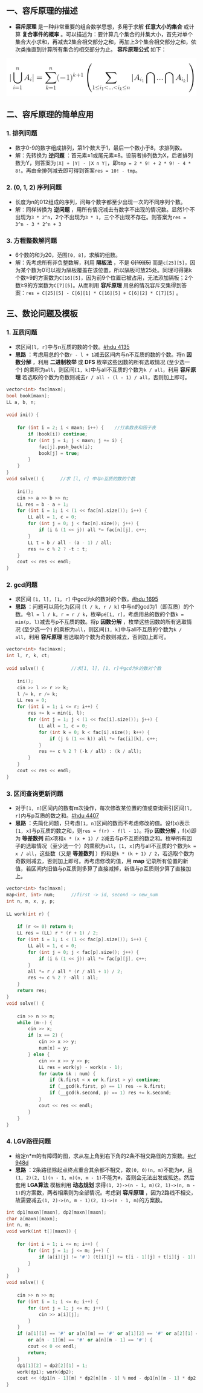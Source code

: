 ## 一、容斥原理的描述
* **容斥原理** 是一种非常重要的组合数学思想，多用于求解 **任意大小的集合** 或计算 **复合事件的概率** 。可以描述为：要计算几个集合的并集大小，首先对单个集合大小求和，再减去2集合相交部分之和，再加上3个集合相交部分之和，依次类推直到计算所有集合的相交部分为止。 **容斥原理公式** 如下：

<img src="_image/rong_1.jpg" width="600" height="100" />

## 二、容斥原理的简单应用
### 1.  排列问题
* 数字0-9的数字组成排列，第1个数大于1，最后一个数小于8，求排列数。
* 解：先转换为 **逆问题** ：首元素≤1或尾元素≥8。设前者排列数为X，后者排列数为Y，则答案为`|X| + |Y| - |X ∩ Y|`，即`tmp = 2 * 9! + 2 * 9! - 4 * 8!`。再由全排列减去即可得到答案`res = 10! - tmp`。

### 2. (0, 1, 2) 序列问题
* 长度为n的012组成的序列，问每个数字都至少出现一次的不同序列个数。
* 解：同样转换为 **逆问题** ，用所有情况减去有数字不出现的情况数。显然1个不出现为`3 * 2^n`，2个不出现为`3 * 1`，三个不出现不存在。则答案为`res = 3^n - 3 * 2^n + 3`

### 3. 方程整数解问题
* 6个数的和为20，范围`[0, 8]`，求解的组数。
* 解：先考虑所有非负整数解，利用 **隔板法** ，不是 ~~C[19][5]~~ 而是`c[25][5]`，因为某个数为0可以视为隔板覆盖在该位置，所以隔板可放25处。同理可得第k个数≥9的方案数为`C[16][5]`，因为前9个位置已被占用，无法添加隔板；2个数≥9的方案数为`C[7][5]`。从而利用 **容斥原理** 用总的情况容斥交集得到答案：`res = C[25][5] - C[6][1] * C[16][5] + C[6][2] * C[7][5]` 。

## 三、数论问题及模板
### 1. 互质问题
* 求区间`[l, r]`中与n互质的数的个数。[#hdu 4135](http://acm.hdu.edu.cn/showproblem.php?pid=4135)
* **思路** ：考虑用总的个数`r - l + 1`减去区间内与n不互质的数的个数。将n **因数分解** ，利用 **二进制枚举** 或 **DFS** 枚举这些因数的所有选取情况 (至少选一个) 的乘积为`all`，则区间`[1, k]`中与all不互质的个数为`k / all`，利用 **容斥原理** 若选取的个数为奇数则减去`r / all - (l - 1) / all`，否则加上即可。

```c++
vector<int> fac[maxn];
bool book[maxn];
LL a, b, n;

void ini() {

    for (int i = 2; i < maxn; i++) {    //打素数表和因子表
        if (book[i]) continue;
        for (int j = i; j < maxn; j += i) {
            fac[j].push_back(i);
            book[j] = true;
        }
    }
}
void solve() {      //求 [l, r] 中与n互质的数的个数

    ini();
    cin >> a >> b >> n;
    LL res = b - a + 1;
    for (int i = 1; i < (1 << fac[n].size()); i++) {
        LL all = 1, c = 0;
        for (int j = 0; j < fac[n].size(); j++) {
            if (i & (1 << j)) all *= fac[n][j], c++;
        }
        LL t = b / all - (a - 1) / all;
        res += c % 2 ? -t : t;
    }
    cout << res << endl;
}
```

### 2. gcd问题
* 求区间 `[1, l], [1, r]` 中gcd为k的数对的个数。[#hdu 1695](http://acm.hdu.edu.cn/showproblem.php?pid=1695)
* **思路** ：问题可以简化为区间 `[l / k, r / k]` 中与n的gcd为1（即互质）的个数。令`l = l / k, r = r / k`，枚举`p∈[1, r]`，考虑用总的数的个数`k = min(p, l)`减去与p不互质的数。将p **因数分解** ，枚举这些因数的所有选取情况 (至少选一个) 的乘积为`all`，则区间`[1, k]`中与all不互质的个数为`k / all`，利用 **容斥原理** 若选取的个数为奇数则减去，否则加上即可。
```c++
vector<int> fac[maxn];
int l, r, k, ct;

void solve() {          //求[1, l], [1, r]中gcd为k的数对个数

    ini();
    cin >> l >> r >> k;
    l /= k, r /= k;
    LL res = 0;
    for (int i = 1; i <= r; i++) {
        res += k = min(i, l);
        for (int j = 1; j < (1 << fac[i].size()); j++) {
            LL all = 1, c = 0;
            for (int k = 0; k < fac[i].size(); k++) {
                if (j & (1 << k)) all *= fac[i][k], c++;
            }
            res += c % 2 ? (-k / all) : (k / all);
        }
    }
    cout << res << endl;
}
```

### 3. 区间查询更新问题
* 对于`[1, n]`区间内的数有m次操作，每次修改某位置的值或查询索引区间`[l, r]`内与p互质的数之和。[#hdu 4407](http://acm.hdu.edu.cn/showproblem.php?pid=4407)
* **思路** ：先简化问题，只考虑`[1, n]`区间的数而不考虑修改的值。设f(x)表示`[1, x]`与p互质的数之和，则`res = f(r) - f(l - 1)`。将p **因数分解** ，f(x)即为 **等差数列** 前x项和`x * (x + 1) / 2`减去与p不互质的数之和。枚举所有因子的选取情况（至少选一个）的乘积为`all`，`[1, x]`内与all不互质的个数为`k = x / all`，这些数（又是 **等差数列** ）的和是`k * (k + 1) / 2`，若选取个数为奇数则减去，否则加上即可。再考虑修改的值，用 **map** 记录所有位置的新值，若区间内旧值与p互质则多算了直接减掉，新值与p互质则少算了直接加上。
```c++
vector<int> fac[maxn];
map<int, int> num;      //first -> id, second -> new_num
int n, m, x, y, p;

LL work(int r) {

    if (r <= 0) return 0;
    LL res = (LL) r * (r + 1) / 2;
    for (int i = 1; i < (1 << fac[p].size()); i++) {
        LL all = 1, c = 0;
        for (int j = 0; j < fac[p].size(); j++) {
            if (i & (1 << j)) all *= fac[p][j], c++;
        }
        all *= r / all * (r / all + 1) / 2;
        res += c % 2 ? -all : all;
    }
    return res;
}
void solve() {

    cin >> n >> m;
    while (m--) {
        cin >> x;
        if (x == 2) {
            cin >> x >> y;
            num[x] = y;
        } else {
            cin >> x >> y >> p;
            LL res = work(y) - work(x - 1);
            for (auto &k : num) {
                if (k.first < x or k.first > y) continue;
                if (__gcd(k.first, p) == 1) res -= k.first;
                if (__gcd(k.second, p) == 1) res += k.second;
            }
            cout << res << endl;
        }
    }
}
```

### 4. LGV路径问题
* 给定n*m的有障碍的图，求从左上角到右下角的2条不相交路径的方案数。[#cf 948d](https://codeforces.com/problemset/problem/348/D)
* **思路**  ：2条路径除起点终点重合其余都不相交，故`(0, 0)(n, m)`不能为`#`，且`(1, 2)(2, 1)(n - 1, m)(n, m - 1)`不能为`#`，否则会无法出发或抵达。然后套用 **LGA算法** 模板利用 **动态规划** 求得`(1, 2)->(n - 1, m)(2, 1)->(n, m - 1)`的方案数，两者相乘则为全部情况。考虑到 **容斥原理** ，因为2路线不相交，故需要减去`(1, 2)->(n, m - 1)(2, 1)->(n - 1, m)`的方案数。
```c++
int dp1[maxn][maxn], dp2[maxn][maxn];
char a[maxn][maxn];
int n, m;
void work(int t[][maxn]) {

    for (int i = 1; i <= n; i++) {
        for (int j = 1; j <= m; j++) {
            if (a[i][j] != '#') (t[i][j] += t[i - 1][j] + t[i][j - 1]) %= mod;
        }
    }
}
void solve() {

    cin >> n >> m;
    for (int i = 1; i <= n; i++) {
        for (int j = 1; j <= m; j++) {
            cin >> a[i][j];
        }
    }
    if (a[1][1] == '#' or a[n][m] == '#' or a[1][2] == '#' or a[2][1] == '#'
        or a[n - 1][m] == '#' or a[n][m - 1] == '#') {
        cout << 0 << endl;
        return;
    }
    dp1[1][2] = dp2[2][1] = 1;
    work(dp1); work(dp2);
    cout << (dp1[n - 1][m] * dp2[n][m - 1] % mod - dp1[n][m - 1] * dp2[n - 1][m] % mod + mod) % mod << endl;
}
```
